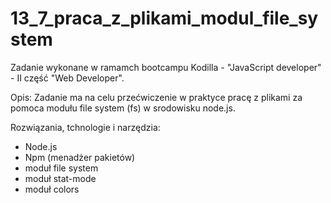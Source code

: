 # 13_7_praca_z_plikami_modul_file_system

Zadanie wykonane w ramamch bootcampu Kodilla - "JavaScript developer" - II część "Web Developer".

Opis: 
Zadanie ma na celu przećwiczenie w praktyce pracę z plikami za pomoca modułu file system (fs) w srodowisku node.js. 

Rozwiązania, tchnologie i narzędzia:
- Node.js
- Npm (menadżer pakietów)
- moduł file system
- moduł stat-mode
- moduł colors
